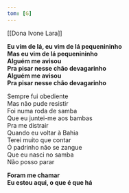 ```yaml
---
tom: [G]
---
```


[[Dona Ivone Lara]]

**Eu vim de lá, eu vim de lá pequenininho  
Mas eu vim de lá pequenininho  
Alguém me avisou  
Pra pisar nesse chão devagarinho  
Alguém me avisou  
Pra pisar nesse chão devagarinho**

Sempre fui obediente  
Mas não pude resistir  
Foi numa roda de samba  
Que eu juntei-me aos bambas  
Pra me distrair  
Quando eu voltar à Bahia  
Terei muito que contar  
Ó padrinho não se zangue  
Que eu nasci no samba  
Não posso parar

**Foram me chamar  
Eu estou aqui, o que é que há**
